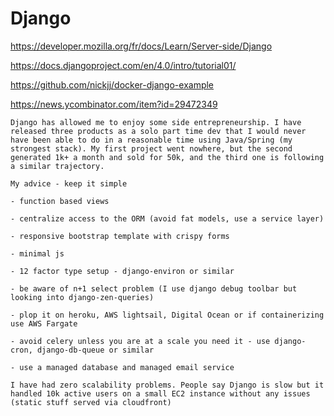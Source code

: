 # Django

https://developer.mozilla.org/fr/docs/Learn/Server-side/Django

https://docs.djangoproject.com/en/4.0/intro/tutorial01/

https://github.com/nickjj/docker-django-example

https://news.ycombinator.com/item?id=29472349

```
Django has allowed me to enjoy some side entrepreneurship. I have released three products as a solo part time dev that I would never have been able to do in a reasonable time using Java/Spring (my strongest stack). My first project went nowhere, but the second generated 1k+ a month and sold for 50k, and the third one is following a similar trajectory.

My advice - keep it simple

- function based views

- centralize access to the ORM (avoid fat models, use a service layer)

- responsive bootstrap template with crispy forms

- minimal js

- 12 factor type setup - django-environ or similar

- be aware of n+1 select problem (I use django debug toolbar but looking into django-zen-queries)

- plop it on heroku, AWS lightsail, Digital Ocean or if containerizing use AWS Fargate

- avoid celery unless you are at a scale you need it - use django-cron, django-db-queue or similar

- use a managed database and managed email service

I have had zero scalability problems. People say Django is slow but it handled 10k active users on a small EC2 instance without any issues (static stuff served via cloudfront)
```
